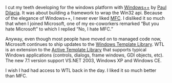 I cut my teeth developing for the windows platform with
[Windows++](http://www.dilascia.com/wpp.htm) by [Paul
Dilacia](http://www.dilascia.com/). It was about building a framework to
wrap the Win32 api. Because of the elegance of Windows++, I never ever
liked
[MFC](http://msdn.microsoft.com/library/en-us/vcmfc98/html/mfchm.asp). I
disliked it so much that when I joined Microsoft, one of my ex-coworkers
remarked “But you hate Microsoft” to which I replied “No, I hate MFC.”

Anyway, even though most people have moved on to managed code now,
Microsoft continues to ship updates to the [Windows Template
Library](http://www.microsoft.com/downloads/details.aspx?familyid=1be1eb52-aa96-4685-99a5-4256737781c5).
WTL is an extension to the [Active Template
Library](http://msdn.microsoft.com/library/en-us/vcmfc98/html/atl.asp)
that supports typical Windows applications (controls, dialogs, frame
windows, GDI objects, etc). The new 7.1 version support VS.NET 2003,
Windows XP and Windows CE.

I wish I had had access to WTL back in the day. I liked it so much
better than MFC.
